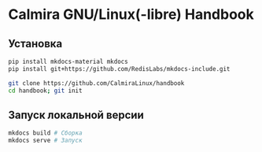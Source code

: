 # Calmira GNU/Linux(-libre) Handbook

## Установка

```bash
pip install mkdocs-material mkdocs
pip install git+https://github.com/RedisLabs/mkdocs-include.git

git clone https://github.com/CalmiraLinux/handbook
cd handbook; git init
```

## Запуск локальной версии

```bash
mkdocs build # Сборка
mkdocs serve # Запуск
```
